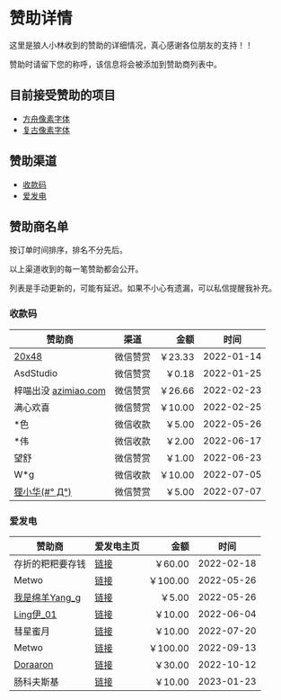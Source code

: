 # 赞助详情

这里是狼人小林收到的赞助的详细情况，真心感谢各位朋友的支持！！

赞助时请留下您的称呼，该信息将会被添加到赞助商列表中。

## 目前接受赞助的项目

- [方舟像素字体](https://github.com/TakWolf/ark-pixel-font)
- [复古像素字体](https://github.com/TakWolf/retro-pixel-font)

## 赞助渠道

- [收款码](payment-qr-codes.md)
- [爱发电](https://afdian.net/@takwolf)

## 赞助商名单

按订单时间排序，排名不分先后。

以上渠道收到的每一笔赞助都会公开。

列表是手动更新的，可能有延迟。如果不小心有遗漏，可以私信提醒我补充。

### 收款码

| 赞助商                                         | 渠道   |     金额 | 时间         |
|---------------------------------------------|------|-------:|------------|
| [20x48](https://github.com/20x48)           | 微信赞赏 | ￥23.33 | 2022-01-14 |
| AsdStudio                                   | 微信赞赏 |  ￥0.18 | 2022-01-25 |
| 梓喵出没 [azimiao.com](https://www.azimiao.com) | 微信赞赏 | ￥26.66 | 2022-02-23 |
| 满心欢喜                                        | 微信赞赏 | ￥10.00 | 2022-02-25 |
| *色                                          | 微信收款 |  ￥5.00 | 2022-05-26 |
| *伟                                          | 微信收款 |  ￥2.00 | 2022-06-17 |
| 望舒                                          | 微信赞赏 |  ￥1.00 | 2022-06-23 |
| W*g                                         | 微信收款 | ￥10.00 | 2022-07-05 |
| [狸小华(#° Д°)](https://github.com/huage2580)  | 微信赞赏 |  ￥5.00 | 2022-07-07 |

### 爱发电

| 赞助商                                               | 爱发电主页                                                       |      金额 | 时间         |
|---------------------------------------------------|-------------------------------------------------------------|--------:|------------|
| 存折的粑粑要存钱                                          | [链接](https://afdian.net/u/47970dd2907c11ecbf1952540025c377) |  ￥60.00 | 2022-02-18 |
| Metwo                                             | [链接](https://afdian.net/u/8d344108dcac11ec984152540025c377) | ￥100.00 | 2022-05-26 |
| [我是绵羊Yang_g](https://space.bilibili.com/43881503) | [链接](https://afdian.net/a/sheep_realms)                     |   ￥5.00 | 2022-05-26 |
| [Ling伊_01](https://space.bilibili.com/333720901)  | [链接](https://afdian.net/a/lingyi010101)                     |  ￥10.00 | 2022-06-04 |
| 彗星蜜月                                              | [链接](https://afdian.net/a/aliene)                           |  ￥10.00 | 2022-07-20 |
| Metwo                                             | [链接](https://afdian.net/u/04fcc8c6333411ed880c52540025c377) | ￥100.00 | 2022-09-13 |
| [Doraaron](https://twitter.com/Dorraon1)          | [链接](https://afdian.net/u/687b67ba49f311ed93eb52540025c377) |  ￥30.00 | 2022-10-12 |
| 肠科夫斯基                                             | [链接](https://afdian.net/a/guttia)                           |  ￥10.00 | 2023-01-23 |